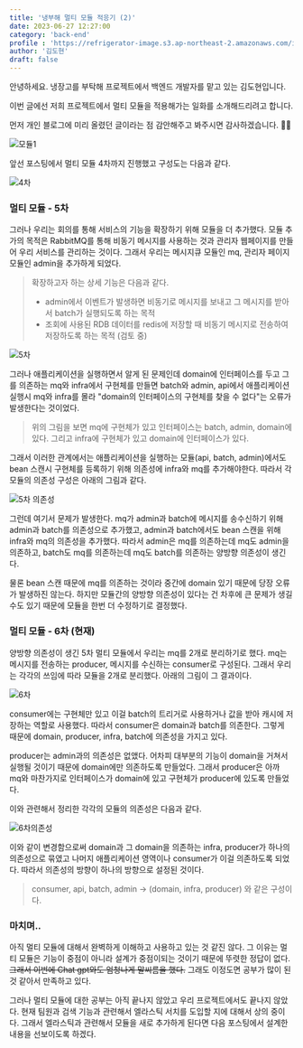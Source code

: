 ```yaml
---
title: '냉부해 멀티 모듈 적응기 (2)'
date: 2023-06-27 12:27:00
category: 'back-end'
profile : 'https://refrigerator-image.s3.ap-northeast-2.amazonaws.com/icon/IMG_9706.JPG'
author: '김도현'
draft: false
---
```


안녕하세요. 냉장고를 부탁해 프로젝트에서 백엔드 개발자를 맡고 있는 김도현입니다.

이번 글에선 저희 프로젝트에서 멀티 모듈을 적용해가는 일화를 소개해드리려고 합니다.

먼저 개인 블로그에 미리 올렸던 글이라는 점 감안해주고 봐주시면 감사하겠습니다. 🙏🙏

![모듈1](../image/multimodule/multi_module_1.png)

앞선 포스팅에서 멀티 모듈 4차까지 진행했고 구성도는 다음과 같다.

![4차](../image/multimodule/multi_module_7.png)

### 멀티 모듈 - 5차

그러나 우리는 회의를 통해 서비스의 기능을 확장하기 위해 모듈을 더 추가했다. 모듈 추가의 목적은 RabbitMQ를 통해 비동기 메시지를 사용하는 것과 관리자 웹페이지를 만들어 우리 서비스를 관리하는 것이다. 그래서 우리는 메시지큐 모듈인 mq, 관리자 페이지 모듈인 admin을 추가하게 되었다.

> 확장하고자 하는 상세 기능은 다음과 같다.
> - admin에서 이벤트가 발생하면 비동기로 메시지를 보내고 그 메시지를 받아서 batch가 실행되도록 하는 목적
> - 조회에 사용된 RDB 데이터를 redis에 저장할 때 비동기 메시지로 전송하여 저장하도록 하는 목적 (검토 중)

![5차](../image/multimodule/multi_module_8.png)

그러나 애플리케이션을 실행하면서 알게 된 문제인데 domain에 인터페이스를 두고 그를 의존하는 mq와 infra에서 구현체를 만들면 batch와 admin, api에서 애플리케이션 실행시 mq와 infra를 몰라 "domain의 인터페이스의 구현체를 찾을 수 없다"는 오류가 발생한다는 것이었다.

> 위의 그림을 보면 mq에 구현체가 있고 인터페이스는 batch, admin, domain에 있다. 그리고 infra에 구현체가 있고 domain에 인터페이스가 있다.

그래서 이러한 관계에서는 애플리케이션을 실행하는 모듈(api, batch, admin)에서도 bean 스캔시 구현체를 등록하기 위해 의존성에 infra와 mq를 추가해야한다. 따라서 각 모듈의 의존성 구성은 아래의 그림과 같다.

![5차 의존성](../image/multimodule/multi_module_9.png)

그런데 여기서 문제가 발생한다. mq가 admin과 batch에 메시지를 송수신하기 위해 admin과 batch를 의존성으로 추가했고, admin과 batch에서도 bean 스캔을 위해 infra와 mq의 의존성을 추가했다. 따라서 admin은 mq를 의존하는데 mq도 admin을 의존하고, batch도 mq를 의존하는데 mq도 batch를 의존하는 양방향 의존성이 생긴다.

물론 bean 스캔 때문에 mq를 의존하는 것이라 중간에 domain 있기 때문에 당장 오류가 발생하진 않는다. 하지만 모듈간의 양방향 의존성이 있다는 건 차후에 큰 문제가 생길 수도 있기 때문에 모듈을 한번 더 수정하기로 결정했다.

### 멀티 모듈 - 6차 (현재)

양방향 의존성이 생긴 5차 멀티 모듈에서 우리는 mq를 2개로 분리하기로 했다. mq는 메시지를 전송하는 producer, 메시지를 수신하는 consumer로 구성된다. 그래서 우리는 각각의 쓰임에 따라 모듈을 2개로 분리했다. 아래의 그림이 그 결과이다.

![6차](../image/multimodule/multi_module_10.png)

consumer에는 구현체만 있고 이걸 batch의 트리거로 사용하거나 값을 받아 캐시에 저장하는 역할로 사용했다. 따라서 consumer은 domain과 batch를 의존한다. 그렇게 때문에 domain, producer, infra, batch에 의존성을 가지고 있다.

producer는 admin과의 의존성은 없앴다. 어차피 대부분의 기능이 domain을 거쳐서 실행될 것이기 때문에 domain에만 의존하도록 만들었다. 그래서 producer은 아까 mq와 마찬가지로 인터페이스가 domain에 있고 구현체가 producer에 있도록 만들었다.

이와 관련해서 정리한 각각의 모듈의 의존성은 다음과 같다.

![6차의존성](../image/multimodule/multi_module_11.png)

이와 같이 변경함으로써 domain과 그 domain을 의존하는 infra, producer가 하나의 의존성으로 묶였고 나머지 애플리케이션 영역이나 consumer가 이걸 의존하도록 되었다. 따라서 의존성의 방향이 하나의 방향으로 설정된 것이다.

> consumer, api, batch, admin -> (domain, infra, producer) 와 같은 구성이다.

### 마치며..

아직 멀티 모듈에 대해서 완벽하게 이해하고 사용하고 있는 것 같진 않다. 그 이유는 멀티 모듈은 기능이 중점이 아니라 설계가 중점이되는 것이기 때문에 뚜렷한 정답이 없다. ~~그래서 이번에 Chat gpt와도 엄청나게 말씨름을 했다.~~ 그래도 이정도면 공부가 많이 된 것 같아서 만족하고 있다.

그러나 멀티 모듈에 대한 공부는 아직 끝나지 않았고 우리 프로젝트에서도 끝나지 않았다. 현재 팀원과 검색 기능과 관련해서 엘라스틱 서치를 도입할 지에 대해서 상의 중이다. 그래서 엘라스틱과 관련해서 모듈을 새로 추가하게 된다면 다음 포스팅에서 설계한 내용을 선보이도록 하겠다.